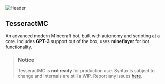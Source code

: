 ![Header](https://repository-images.githubusercontent.com/347520718/ee833f00-84c3-11eb-99b1-36d4a40f270d)

## TesseractMC
An advanced modern Minecraft bot, built with autonomy and scripting at a core.
Includes **GPT-3** support out of the box, uses **mineflayer** for bot functionality.

> ### Notice
> TesseractMC is **not ready** for production use. Syntax is subject to change
> and internals are still a WIP.
> Report any issues [here](https://github.com/Zerite/TesseractMC/issues).